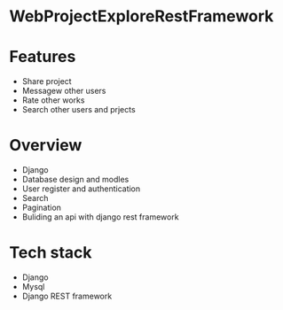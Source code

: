 # WebProjectExploreRestFramework

# Features
* Share project
* Messagew other users
* Rate other works
* Search other users and prjects


 # Overview
 * Django
 * Database design and modles
 * User register and authentication
 * Search
 * Pagination
 * Buliding an api with django rest framework


 # Tech stack
 * Django
 * Mysql
 * Django REST framework
 
